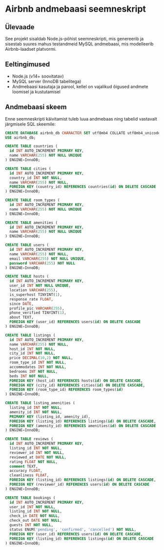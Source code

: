 # Airbnb andmebaasi seemneskript

## Ülevaade

See projekt sisaldab Node.js-põhist seemneskripti, mis genereerib ja sisestab suures mahus testandmeid MySQL andmebaasi, mis modelleerib Airbnb-laadset platvormi.

## Eeltingimused

- Node.js (v14+ soovitatav)
- MySQL server (InnoDB tabelitega)
- Andmebaasi kasutaja ja parool, kellel on vajalikud õigused andmete loomisel ja kustutamisel

## Andmebaasi skeem

Enne seemneskripti käivitamist tuleb luua andmebaas ning tabelid vastavalt järgmisele SQL skeemile:

```sql
CREATE DATABASE airbnb_db CHARACTER SET utf8mb4 COLLATE utf8mb4_unicode_ci;
USE airbnb_db;

CREATE TABLE countries (
  id INT AUTO_INCREMENT PRIMARY KEY,
  name VARCHAR(255) NOT NULL UNIQUE
) ENGINE=InnoDB;

CREATE TABLE cities (
  id INT AUTO_INCREMENT PRIMARY KEY,
  country_id INT NOT NULL,
  name VARCHAR(255) NOT NULL,
  FOREIGN KEY (country_id) REFERENCES countries(id) ON DELETE CASCADE
) ENGINE=InnoDB;

CREATE TABLE room_types (
  id INT AUTO_INCREMENT PRIMARY KEY,
  name VARCHAR(255) NOT NULL UNIQUE
) ENGINE=InnoDB;

CREATE TABLE amenities (
  id INT AUTO_INCREMENT PRIMARY KEY,
  name VARCHAR(255) NOT NULL UNIQUE
) ENGINE=InnoDB;

CREATE TABLE users (
  id INT AUTO_INCREMENT PRIMARY KEY,
  name VARCHAR(255) NOT NULL,
  email VARCHAR(255) NOT NULL UNIQUE,
  password VARCHAR(255) NOT NULL
) ENGINE=InnoDB;

CREATE TABLE hosts (
  id INT AUTO_INCREMENT PRIMARY KEY,
  user_id INT NOT NULL UNIQUE,
  location VARCHAR(255),
  is_superhost TINYINT(1),
  response_rate FLOAT,
  since DATE,
  profile_pic VARCHAR(255),
  phone_verified TINYINT(1),
  about TEXT,
  FOREIGN KEY (user_id) REFERENCES users(id) ON DELETE CASCADE
) ENGINE=InnoDB;

CREATE TABLE listings (
  id INT AUTO_INCREMENT PRIMARY KEY,
  name VARCHAR(255) NOT NULL,
  host_id INT NOT NULL,
  city_id INT NOT NULL,
  price DECIMAL(10,2) NOT NULL,
  room_type_id INT NOT NULL,
  accommodates INT NOT NULL,
  bedrooms INT NOT NULL,
  beds INT NOT NULL,
  FOREIGN KEY (host_id) REFERENCES hosts(id) ON DELETE CASCADE,
  FOREIGN KEY (city_id) REFERENCES cities(id) ON DELETE CASCADE,
  FOREIGN KEY (room_type_id) REFERENCES room_types(id)
) ENGINE=InnoDB;

CREATE TABLE listing_amenities (
  listing_id INT NOT NULL,
  amenity_id INT NOT NULL,
  PRIMARY KEY (listing_id, amenity_id),
  FOREIGN KEY (listing_id) REFERENCES listings(id) ON DELETE CASCADE,
  FOREIGN KEY (amenity_id) REFERENCES amenities(id) ON DELETE CASCADE
) ENGINE=InnoDB;

CREATE TABLE reviews (
  id INT AUTO_INCREMENT PRIMARY KEY,
  listing_id INT NOT NULL,
  reviewer_id INT NOT NULL,
  reviewed_at DATE NOT NULL,
  rating FLOAT NOT NULL,
  comment TEXT,
  accuracy FLOAT,
  cleanliness FLOAT,
  FOREIGN KEY (listing_id) REFERENCES listings(id) ON DELETE CASCADE,
  FOREIGN KEY (reviewer_id) REFERENCES users(id) ON DELETE CASCADE
) ENGINE=InnoDB;

CREATE TABLE bookings (
  id INT AUTO_INCREMENT PRIMARY KEY,
  user_id INT NOT NULL,
  listing_id INT NOT NULL,
  check_in DATE NOT NULL,
  check_out DATE NOT NULL,
  guests INT NOT NULL,
  status ENUM('pending', 'confirmed', 'cancelled') NOT NULL,
  FOREIGN KEY (user_id) REFERENCES users(id) ON DELETE CASCADE,
  FOREIGN KEY (listing_id) REFERENCES listings(id) ON DELETE CASCADE
) ENGINE=InnoDB;

